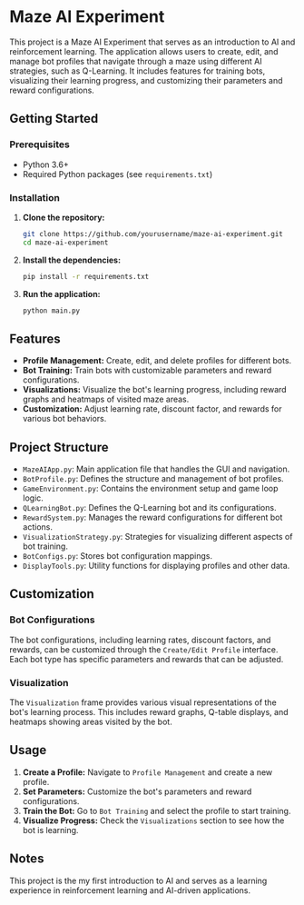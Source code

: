 # Maze AI Experiment

This project is a Maze AI Experiment that serves as an introduction to AI and reinforcement learning. The application allows users to create, edit, and manage bot profiles that navigate through a maze using different AI strategies, such as Q-Learning. It includes features for training bots, visualizing their learning progress, and customizing their parameters and reward configurations.

## Getting Started

### Prerequisites

- Python 3.6+
- Required Python packages (see `requirements.txt`)

### Installation

1. **Clone the repository:**

   ```bash
   git clone https://github.com/yourusername/maze-ai-experiment.git
   cd maze-ai-experiment
   ```

2. **Install the dependencies:**

   ```bash
   pip install -r requirements.txt
   ```

3. **Run the application:**

   ```bash
   python main.py
   ```

## Features

- **Profile Management:** Create, edit, and delete profiles for different bots.
- **Bot Training:** Train bots with customizable parameters and reward configurations.
- **Visualizations:** Visualize the bot's learning progress, including reward graphs and heatmaps of visited maze areas.
- **Customization:** Adjust learning rate, discount factor, and rewards for various bot behaviors.

## Project Structure

- `MazeAIApp.py`: Main application file that handles the GUI and navigation.
- `BotProfile.py`: Defines the structure and management of bot profiles.
- `GameEnvironment.py`: Contains the environment setup and game loop logic.
- `QLearningBot.py`: Defines the Q-Learning bot and its configurations.
- `RewardSystem.py`: Manages the reward configurations for different bot actions.
- `VisualizationStrategy.py`: Strategies for visualizing different aspects of bot training.
- `BotConfigs.py`: Stores bot configuration mappings.
- `DisplayTools.py`: Utility functions for displaying profiles and other data.

## Customization

### Bot Configurations

The bot configurations, including learning rates, discount factors, and rewards, can be customized through the `Create/Edit Profile` interface. Each bot type has specific parameters and rewards that can be adjusted.

### Visualization

The `Visualization` frame provides various visual representations of the bot's learning process. This includes reward graphs, Q-table displays, and heatmaps showing areas visited by the bot.

## Usage

1. **Create a Profile:** Navigate to `Profile Management` and create a new profile.
2. **Set Parameters:** Customize the bot's parameters and reward configurations.
3. **Train the Bot:** Go to `Bot Training` and select the profile to start training.
4. **Visualize Progress:** Check the `Visualizations` section to see how the bot is learning.

## Notes

This project is the my first introduction to AI and serves as a learning experience in reinforcement learning and AI-driven applications.
